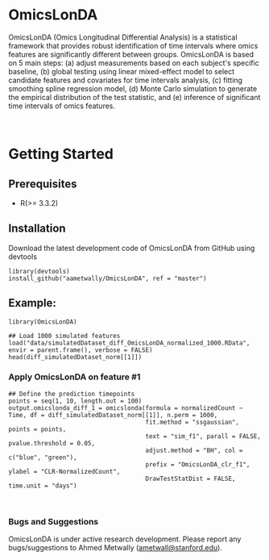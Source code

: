 # OmicsLonDA

OmicsLonDA (Omics Longitudinal Differential Analysis) is a statistical framework that provides robust identification of time intervals where omics features are significantly different between groups. OmicsLonDA is based on 5 main steps: (a) adjust measurements based on each subject's specific baseline, (b) global testing using linear mixed-effect model to select candidate features and covariates for time intervals analysis, (c) fitting smoothing spline regression model, (d) Monte Carlo simulation to generate the empirical distribution of the test statistic, and (e) inference of significant time intervals of omics features. 


<br>

# Getting Started


## Prerequisites

* R(>= 3.3.2)


## Installation

Download the latest development code of OmicsLonDA from GitHub using devtools
```
library(devtools)
install_github("aametwally/OmicsLonDA", ref = "master")
```




## Example:
```
library(OmicsLonDA)

## Load 1000 simulated features
load("data/simulatedDataset_diff_OmicsLonDA_normalized_1000.RData", envir = parent.frame(), verbose = FALSE)
head(diff_simulatedDataset_norm[[1]])

```


### Apply OmicsLonDA on feature #1 

```
## Define the prediction timepoints 
points = seq(1, 10, length.out = 100)
output.omicslonda_diff_1 = omicslonda(formula = normalizedCount ~ Time, df = diff_simulatedDataset_norm[[1]], n.perm = 1000, 
                                      fit.method = "ssgaussian", points = points,
                                      text = "sim_f1", parall = FALSE, pvalue.threshold = 0.05,
                                      adjust.method = "BH", col = c("blue", "green"),
                                      prefix = "OmicsLonDA_clr_f1", ylabel = "CLR-NormalizedCount",
                                      DrawTestStatDist = FALSE, time.unit = "days")
```


<br>

### Bugs and Suggestions
OmicsLonDA is under active research development. Please report any bugs/suggestions to Ahmed Metwally (ametwall@stanford.edu).
